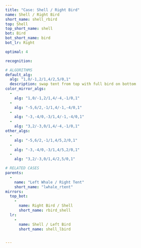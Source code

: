 ```yaml
---
title: "Case: Shell / Right Bird"
name: Shell / Right Bird
short_name: shell_rbird
top: Shell
top_short_name: shell
bot: Bird
bot_short_name: bird
bot_lr: Right

optimal: 4

recognition:

# ALGORITHMS
default_alg:
  alg: "1,0/-1,2/1,4/2,5/0,1"
  description: swap tent from top with full bird on bottom
color_mirror_algs:
  -
    alg: "1,0/-1,2/1,4/-4,-1/0,1"
  -
    alg: "-5,6/2,-1/1,4/-1,-4/0,1"
  -
    alg: "-3,-4/0,-3/1,4/-1,-4/0,1"
  -
    alg: "3,2/-3,0/1,4/-4,-1/0,1"
other_algs:
  -
    alg: "-5,6/2,-1/1,4/5,2/0,1"
  -
    alg: "-3,-4/0,-3/1,4/5,2/0,1"
  -
    alg: "3,2/-3,0/1,4/2,5/0,1"

# RELATED CASES
parents:
  -
    name: "Left Whale / Right Tent"
    short_name: "lwhale_rtent"
mirrors:
  top_bot:
    -
      name: Right Bird / Shell
      short_name: rbird_shell
  lr:
    -
      name: Shell / Left Bird
      short_name: shell_lbird


---
```



